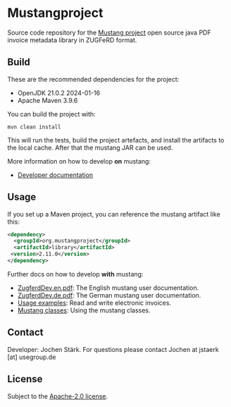 
Mustangproject
=====

Source code repository for the [Mustang project](http://www.mustangproject.org/) open source java PDF invoice metadata library in ZUGFeRD format.

Build
-----

These are the recommended dependencies for the project: 

 - OpenJDK 21.0.2 2024-01-16
 - Apache Maven 3.9.6

You can build the project with: 

```shell
mvn clean install
``` 

This will run the tests, build the project artefacts, and install the artifacts to the local 
cache. After that the mustang JAR can be used.

More information on how to develop **on** mustang: 
 
 - [Developer documentation](https://github.com/ZUGFeRD/mustangproject/blob/master/doc/development_documentation.md)

Usage
-----

If you set up a Maven project, you can reference the mustang artifact like this:

```xml
<dependency>
  <groupId>org.mustangproject</groupId>
  <artifactId>library</artifactId>
 <version>2.11.0</version>
</dependency>
```

Further docs on how to develop **with** mustang: 

 - [ZugferdDev.en.pdf](https://github.com/ZUGFeRD/mustangproject/blob/master/doc/ZugferdDev.en.pdf?raw=true): The English mustang user documentation.
 - [ZugferdDev.de.pdf](https://github.com/ZUGFeRD/mustangproject/blob/master/doc/ZugferdDev.de.pdf?raw=true): The German mustang user documentation.
 - [Usage examples](https://www.mustangproject.org/use/): Read and write electronic invoices.
 - [Mustang classes](https://www.mustangproject.org/invoice-class/): Using the mustang classes.

Contact
-----

Developer: Jochen Stärk. For questions please contact Jochen at jstaerk [at] usegroup.de 

License
-----

Subject to the [Apache-2.0 license](http://www.apache.org/licenses/LICENSE-2.0.html).
